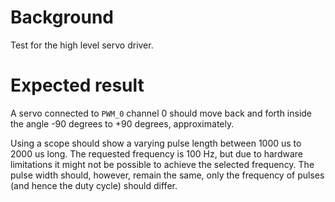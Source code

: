 Background
==========

Test for the high level servo driver.

Expected result
===============

A servo connected to `PWM_0` channel 0 should move back and forth inside the
angle -90 degrees to +90 degrees, approximately.

Using a scope should show a varying pulse length between 1000 us to 2000 us
long. The requested frequency is 100 Hz, but due to hardware limitations it
might not be possible to achieve the selected frequency. The pulse width
should, however, remain the same, only the frequency of pulses (and hence the
duty cycle) should differ.
